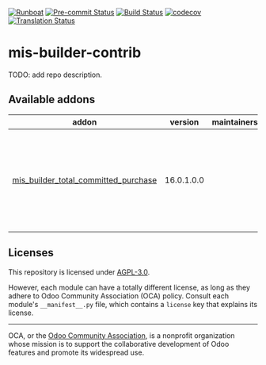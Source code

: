
[![Runboat](https://img.shields.io/badge/runboat-Try%20me-875A7B.png)](https://runboat.odoo-community.org/builds?repo=OCA/mis-builder-contrib&target_branch=16.0)
[![Pre-commit Status](https://github.com/OCA/mis-builder-contrib/actions/workflows/pre-commit.yml/badge.svg?branch=16.0)](https://github.com/OCA/mis-builder-contrib/actions/workflows/pre-commit.yml?query=branch%3A16.0)
[![Build Status](https://github.com/OCA/mis-builder-contrib/actions/workflows/test.yml/badge.svg?branch=16.0)](https://github.com/OCA/mis-builder-contrib/actions/workflows/test.yml?query=branch%3A16.0)
[![codecov](https://codecov.io/gh/OCA/mis-builder-contrib/branch/16.0/graph/badge.svg)](https://codecov.io/gh/OCA/mis-builder-contrib)
[![Translation Status](https://translation.odoo-community.org/widgets/mis-builder-contrib-16-0/-/svg-badge.svg)](https://translation.odoo-community.org/engage/mis-builder-contrib-16-0/?utm_source=widget)

<!-- /!\ do not modify above this line -->

# mis-builder-contrib

TODO: add repo description.

<!-- /!\ do not modify below this line -->

<!-- prettier-ignore-start -->

[//]: # (addons)

Available addons
----------------
addon | version | maintainers | summary
--- | --- | --- | ---
[mis_builder_total_committed_purchase](mis_builder_total_committed_purchase/) | 16.0.1.0.0 |  | Addon to create a alternative source based on all purchase order line with MIS Builder.

[//]: # (end addons)

<!-- prettier-ignore-end -->

## Licenses

This repository is licensed under [AGPL-3.0](LICENSE).

However, each module can have a totally different license, as long as they adhere to Odoo Community Association (OCA)
policy. Consult each module's `__manifest__.py` file, which contains a `license` key
that explains its license.

----
OCA, or the [Odoo Community Association](http://odoo-community.org/), is a nonprofit
organization whose mission is to support the collaborative development of Odoo features
and promote its widespread use.

